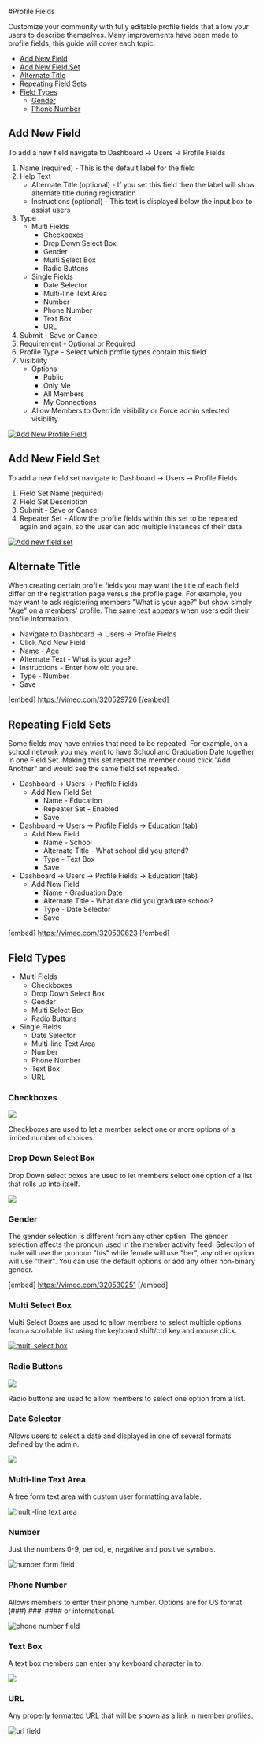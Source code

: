 #Profile Fields

Customize your community with fully editable profile fields that allow your users to describe themselves. Many improvements have been made to profile fields, this guide will cover each topic.

*   [Add New Field](#add-new-field)
*   [Add New Field Set](#add-new-field-set)
*   [Alternate Title](http://alternate-title)
*   [Repeating Field Sets](#repeating-field-sets)
*   [Field Types](#field-types)
    *   [Gender](#gender)
    *   [Phone Number](#phone-number)

Add New Field<a name="add-new-field"></a>
-------------

To add a new field navigate to Dashboard -> Users -> Profile Fields

1.  Name (required) - This is the default label for the field
2.  Help Text
    *   Alternate Title (optional) - If you set this field then the label will show alternate title during registration
    *   Instructions (optional) - This text is displayed below the input box to assist users
3.  Type
    *   Multi Fields
        *   Checkboxes
        *   Drop Down Select Box
        *   Gender
        *   Multi Select Box
        *   Radio Buttons
    *   Single Fields
        *   Date Selector
        *   Multi-line Text Area
        *   Number
        *   Phone Number
        *   Text Box
        *   URL
4.  Submit - Save or Cancel
5.  Requirement - Optional or Required
6.  Profile Type - Select which profile types contain this field
7.  Visibility
    *   Options
        *   Public
        *   Only Me
        *   All Members
        *   My Connections
    *   Allow Members to Override visibility or Force admin selected visibility

[![Add New Profile Field](https://www.buddyboss.com/resources/wp-content/uploads/2019/01/profilefieldsaddnew-1024x512.jpg)](https://www.buddyboss.com/resources/wp-content/uploads/2019/01/profilefieldsaddnew.jpg)

Add New Field Set<a name="add-new-field-set"></a>
-----------------

To add a new field set navigate to Dashboard -> Users -> Profile Fields

1.  Field Set Name (required)
2.  Field Set Description
3.  Submit - Save or Cancel
4.  Repeater Set - Allow the profile fields within this set to be repeated again and again, so the user can add multiple instances of their data.

[![Add new field set](https://www.buddyboss.com/resources/wp-content/uploads/2019/01/addnewfieldset-1024x512.jpg)](https://www.buddyboss.com/resources/wp-content/uploads/2019/01/addnewfieldset.jpg)

Alternate Title<a name="alternate-title"></a>
---------------

When creating certain profile fields you may want the title of each field differ on the registration page versus the profile page. For example, you may want to ask registering members "What is your age?" but show simply "Age" on a members' profile. The same text appears when users edit their profile information.

*   Navigate to Dashboard -> Users -> Profile Fields
*   Click Add New Field
*   Name - Age
*   Alternate Text - What is your age?
*   Instructions - Enter how old you are.
*   Type - Number
*   Save

[embed] https://vimeo.com/320529726 [/embed]

Repeating Field Sets<a name="repeating-field-sets"></a>
--------------------

Some fields may have entries that need to be repeated. For example, on a school network you may want to have School and Graduation Date together in one Field Set. Making this set repeat the member could click "Add Another" and would see the same field set repeated.

*   Dashboard -> Users -> Profile Fields
    *   Add New Field Set
        *   Name - Education
        *   Repeater Set - Enabled
        *   Save
*   Dashboard -> Users -> Profile Fields -> Education (tab)
    *   Add New Field
        *   Name - School
        *   Alternate Title - What school did you attend?
        *   Type - Text Box
        *   Save
*   Dashboard -> Users -> Profile Fields -> Education (tab)
    *   Add New Field
        *   Name - Graduation Date
        *   Alternate Title - What date did you graduate school?
        *   Type - Date Selector
        *   Save

[embed] https://vimeo.com/320530623 [/embed]

Field Types<a name="field-types"></a>
-----------

*   Multi Fields
    *   Checkboxes
    *   Drop Down Select Box
    *   Gender
    *   Multi Select Box
    *   Radio Buttons
*   Single Fields
    *   Date Selector
    *   Multi-line Text Area
    *   Number
    *   Phone Number
    *   Text Box
    *   URL

### Checkboxes<a name="checkboxes"></a>

![](https://www.buddyboss.com/resources/wp-content/uploads/2019/01/checkboxes.gif)

Checkboxes are used to let a member select one or more options of a limited number of choices.

### Drop Down Select Box<a name="drop-down-select-box"></a>

Drop Down select boxes are used to let members select one option of a list that rolls up into itself.

![](https://www.buddyboss.com/resources/wp-content/uploads/2019/01/Untitled-1-1024x240.gif)

### Gender<a name="gender"></a>

The gender selection is different from any other option. The gender selection affects the pronoun used in the member activity feed. Selection of male will use the pronoun "his" while female will use "her", any other option will use "their". You can use the default options or add any other non-binary gender.

[embed] https://vimeo.com/320530251 [/embed]

### Multi Select Box<a name="multi-select-box"></a>

Multi Select Boxes are used to allow members to select multiple options  
from a scrollable list using the keyboard shift/ctrl key and mouse click.

[![multi select box](https://www.buddyboss.com/resources/wp-content/uploads/2019/01/multiselectboxes.jpg)](https://www.buddyboss.com/resources/wp-content/uploads/2019/01/multiselectboxes.jpg)

### Radio Buttons<a name="radio-buttons"></a>

![](https://www.buddyboss.com/resources/wp-content/uploads/2019/01/Untitled-8.gif)

Radio buttons are used to allow members to select one option from a list.

### Date Selector<a name="date-selector"></a>

Allows users to select a date and displayed in one of several formats defined by the admin.

![](https://www.buddyboss.com/resources/wp-content/uploads/2019/01/dateselector.gif)

### Multi-line Text Area<a name="multi-line-text-area"></a>

A free form text area with custom user formatting available.

![multi-line text area](https://www.buddyboss.com/resources/wp-content/uploads/2019/01/multilinetextarea.jpg)

### Number<a name="number"></a>

Just the numbers 0-9, period, e, negative and positive symbols.

![number form field](https://www.buddyboss.com/resources/wp-content/uploads/2019/01/number.jpg)

### Phone Number<a name="phone-number"></a>

Allows members to enter their phone number. Options are for US format (###) ###-#### or international.

![phone number field](https://www.buddyboss.com/resources/wp-content/uploads/2019/01/phonenumberfield.jpg)

### Text Box<a name="text-box"></a>

A text box members can enter any keyboard character in to.

![](https://www.buddyboss.com/resources/wp-content/uploads/2019/01/textboxfield.jpg)

### URL<a name="url"></a>

Any properly formatted URL that will be shown as a link in member profiles.

![url field](https://www.buddyboss.com/resources/wp-content/uploads/2019/01/urlfield.jpg)